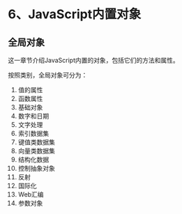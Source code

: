 # 6、JavaScript内置对象



## 全局对象 <a id="&#x5168;&#x5C40;&#x5BF9;&#x8C61;"></a>

这一章节介绍JavaScript内置的对象，包括它们的方法和属性。

按照类别，全局对象可分为：

1. 值的属性
2. 函数属性
3. 基础对象
4. 数字和日期
5. 文字处理
6. 索引数据集
7. 键值类数据集
8. 向量类数据集
9. 结构化数据
10. 控制抽象对象
11. 反射
12. 国际化
13. Web汇编
14. 参数对象

